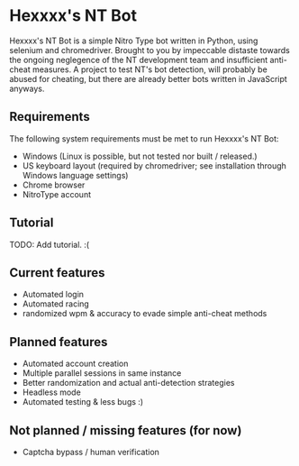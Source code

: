# Hexxxx's NT Bot
Hexxxx's NT Bot is a simple Nitro Type bot written in Python, using selenium and chromedriver. Brought to you by impeccable distaste towards the ongoing neglegence of the NT development team and insufficient anti-cheat measures. A project to test NT's bot detection, will probably be abused for cheating, but there are already better bots written in JavaScript anyways.

## Requirements
The following system requirements must be met to run Hexxxx's NT Bot:

- Windows (Linux is possible, but not tested nor built / released.)
- US keyboard layout (required by chromedriver; see installation through Windows language settings)
- Chrome browser
- NitroType account

## Tutorial
TODO: Add tutorial. :(

## Current features
- Automated login
- Automated racing
- randomized wpm & accuracy to evade simple anti-cheat methods

## Planned features
- Automated account creation
- Multiple parallel sessions in same instance
- Better randomization and actual anti-detection strategies
- Headless mode
- Automated testing & less bugs :)

## Not planned / missing features (for now)
- Captcha bypass / human verification
